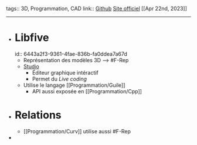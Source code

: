 tags:: 3D, Programmation, CAD
link:: [Github](https://github.com/libfive/libfive) [Site officiel](https://libfive.com/)
[[Apr 22nd, 2023]]
***

- # Libfive
  id:: 6443a2f3-9361-4fae-836b-fa0ddea7a67d
	- Représentation des modèles 3D --> #F-Rep
	- [Studio](https://libfive.com/studio/)
		- Éditeur graphique intéractif
		- Permet du *Live coding*
	- Utilise le langage [[Programmation/Guile]]
		- API aussi exposée en [[Programmation/Cpp]]
- # Relations
	- [[Programmation/Curv]] utilise aussi #F-Rep
-